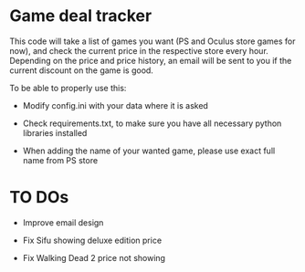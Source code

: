 # Game deal tracker

This code will take a list of games you want (PS and Oculus store games for now), and check the current price in the respective store every hour. Depending on the price and price history, an email will be sent to you if the current discount on the game is good.

To be able to properly use this:

-   Modify config.ini with your data where it is asked

-   Check requirements.txt, to make sure you have all necessary python libraries installed

-   When adding the name of your wanted game, please use exact full name from PS store 

# TO DOs

-   Improve email design

-   Fix Sifu showing deluxe edition price

-   Fix Walking Dead 2 price not showing